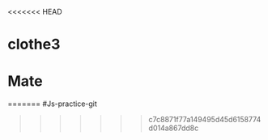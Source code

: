 <<<<<<< HEAD
# clothe3
# Mate
=======
#Js-practice-git

>>>>>>> c7c8871f77a149495d45d6158774d014a867dd8c
